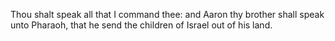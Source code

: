 Thou shalt speak all that I command thee: and Aaron thy brother shall speak unto Pharaoh, that he send the children of Israel out of his land.
